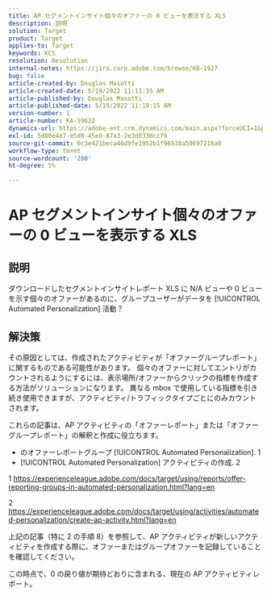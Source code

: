 ```yaml
---
title: AP セグメントインサイト個々のオファーの 0 ビューを表示する XLS
description: 説明
solution: Target
product: Target
applies-to: Target
keywords: KCS
resolution: Resolution
internal-notes: https://jira.corp.adobe.com/browse/KB-1927
bug: false
article-created-by: Douglas Masotti
article-created-date: 5/19/2022 11:11:35 AM
article-published-by: Douglas Masotti
article-published-date: 5/19/2022 11:19:15 AM
version-number: 1
article-number: KA-19622
dynamics-url: https://adobe-ent.crm.dynamics.com/main.aspx?forceUCI=1&pagetype=entityrecord&etn=knowledgearticle&id=b14ad66f-64d7-ec11-a7b5-000d3a3add22
exl-id: 5d80e4e7-e5d0-45e0-87a3-2e3d0330ccf9
source-git-commit: 0c3e421beca46d9fe1952b1f98538a50697216a0
workflow-type: tm+mt
source-wordcount: '200'
ht-degree: 5%

---
```


# AP セグメントインサイト個々のオファーの 0 ビューを表示する XLS

## 説明


ダウンロードしたセグメントインサイトレポート XLS に N/A ビューや 0 ビューを示す個々のオファーがあるのに、グループユーザーがデータを [!UICONTROL Automated Personalization] 活動？


## 解決策


その原因としては、作成されたアクティビティが「オファーグループレポート」に関するものである可能性があります。 個々のオファーに対してエントリがカウントされるようにするには、表示場所/オファーからクリックの指標を作成する方法がソリューションになります。 異なる mbox で使用している指標を引き続き使用できますが、アクティビティ/トラフィックタイプごとにのみカウントされます。

これらの記事は、AP アクティビティの「オファーレポート」または「オファーグループレポート」の解釈と作成に役立ちます。
- のオファーレポートグループ [!UICONTROL Automated Personalization]. 1
- [!UICONTROL Automated Personalization] アクティビティの作成. 2

1 https://experienceleague.adobe.com/docs/target/using/reports/offer-reporting-groups-in-automated-personalization.html?lang=en

2 https://experienceleague.adobe.com/docs/target/using/activities/automated-personalization/create-ap-activity.html?lang=en

上記の記事（特に 2 の手順 8）を参照して、AP アクティビティが新しいアクティビティを作成する際に、オファーまたはグループオファーを記録していることを確認してください。

この時点で、0 の戻り値が期待どおりに含まれる、現在の AP アクティビティレポート。
